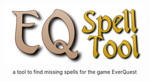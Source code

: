<p align="center"><img src="Logo.png" align="center"
     alt="EQ Spell Tool Logo"></p>
<p align="center"> a tool to find missing spells for the game EverQuest</p>
